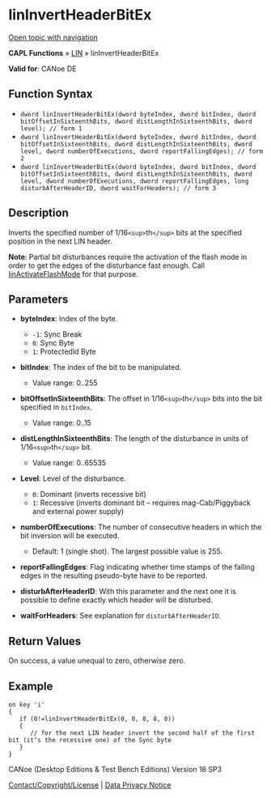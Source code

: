 # linInvertHeaderBitEx

[Open topic with navigation](../../../../../CANoeDEFamily.htm#Topics/CAPLFunctions/LIN/Functions/CAPLfunctionLINInvertHeaderBitEx.md)

**CAPL Functions** » [LIN](../CAPLfunctionsLINOverview.md) » linInvertHeaderBitEx

**Valid for**: CANoe DE

## Function Syntax

- `dword linInvertHeaderBitEx(dword byteIndex, dword bitIndex, dword bitOffsetInSixteenthBits, dword distLengthInSixteenthBits, dword level); // form 1`
- `dword linInvertHeaderBitEx(dword byteIndex, dword bitIndex, dword bitOffsetInSixteenthBits, dword distLengthInSixteenthBits, dword level, dword numberOfExecutions, dword reportFallingEdges); // form 2`
- `dword linInvertHeaderBitEx(dword byteIndex, dword bitIndex, dword bitOffsetInSixteenthBits, dword distLengthInSixteenthBits, dword level, dword numberOfExecutions, dword reportFallingEdges, long disturbAfterHeaderID, dword waitForHeaders); // form 3`

## Description

Inverts the specified number of 1/16`<sup>`th`</sup>` bits at the specified position in the next LIN header.

**Note**: Partial bit disturbances require the activation of the flash mode in order to get the edges of the disturbance fast enough. Call [linActivateFlashMode](CAPLfunctionLINActivateFlashMode.md) for that purpose.

## Parameters

- **byteIndex**: Index of the byte.
  - `-1`: Sync Break
  - `0`: Sync Byte
  - `1`: ProtectedId Byte

- **bitIndex**: The index of the bit to be manipulated.
  - Value range: 0..255

- **bitOffsetInSixteenthBits**: The offset in 1/16`<sup>`th`</sup>` bits into the bit specified in `bitIndex`.
  - Value range: 0..15

- **distLengthInSixteenthBits**: The length of the disturbance in units of 1/16`<sup>`th`</sup>` bit.
  - Value range: 0..65535

- **Level**: Level of the disturbance.
  - `0`: Dominant (inverts recessive bit)
  - `1`: Recessive (inverts dominant bit – requires mag-Cab/Piggyback and external power supply)

- **numberOfExecutions**: The number of consecutive headers in which the bit inversion will be executed.
  - Default: 1 (single shot). The largest possible value is 255.

- **reportFallingEdges**: Flag indicating whether time stamps of the falling edges in the resulting pseudo-byte have to be reported.

- **disturbAfterHeaderID**: With this parameter and the next one it is possible to define exactly which header will be disturbed.

- **waitForHeaders**: See explanation for `disturbAfterHeaderID`.

## Return Values

On success, a value unequal to zero, otherwise zero.

## Example

```plaintext
on key 'i'
{
   if (0!=linInvertHeaderBitEx(0, 0, 8, 8, 0))
   {
      // for the next LIN header invert the second half of the first bit (it’s the recessive one) of the Sync byte
   }
}
```

CANoe (Desktop Editions & Test Bench Editions) Version 18 SP3

[Contact/Copyright/License](../../../Shared/ContactCopyrightLicense.md) | [Data Privacy Notice](https://www.vector.com/int/en/company/get-info/privacy-policy/)
